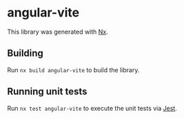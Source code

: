 # angular-vite

This library was generated with [Nx](https://nx.dev).

## Building

Run `nx build angular-vite` to build the library.

## Running unit tests

Run `nx test angular-vite` to execute the unit tests via [Jest](https://jestjs.io).
